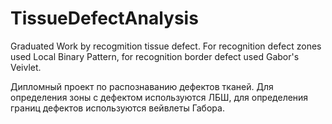 # TissueDefectAnalysis
Graduated Work by recogmition tissue defect. For recognition defect zones used Local Binary Pattern, for recognition border defect used Gabor's Veivlet.

Дипломный проект по распознаванию дефектов тканей. Для определения зоны с дефектом используются ЛБШ, для определения границ дефектов используются вейвлеты Габора.
